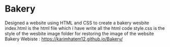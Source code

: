 # Bakery
Designed a website using HTML and CSS to create a bakery wesbite
index.html is the html file which i have write all the html code 
style.css is the style of the wesbite 
image folder for restoring the image of the website
Bakery Webiste :  https://karimhatem12.github.io/Bakery/
